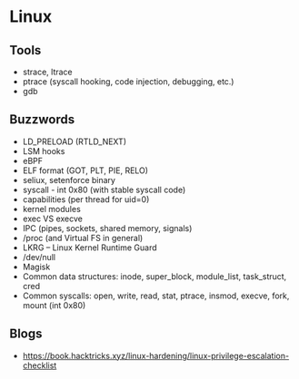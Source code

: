 # Linux #

## Tools ## 
* strace, ltrace
* ptrace (syscall hooking, code injection, debugging, etc.)
* gdb
  
## Buzzwords ##
* LD_PRELOAD (RTLD_NEXT)
* LSM hooks
* eBPF
* ELF format (GOT, PLT, PIE, RELO)
* seliux, setenforce binary
* syscall - int 0x80 (with stable syscall code)
* capabilities (per thread for uid=0)
* kernel modules
* exec VS execve
* IPC (pipes, sockets, shared memory, signals)
* /proc (and Virtual FS in general)
* LKRG – Linux Kernel Runtime Guard
* /dev/null
* Magisk
* Common data structures: inode, super_block, module_list, task_struct, cred
* Common syscalls: open, write, read, stat, ptrace, insmod, execve, fork, mount (int 0x80)

## Blogs ##
* https://book.hacktricks.xyz/linux-hardening/linux-privilege-escalation-checklist